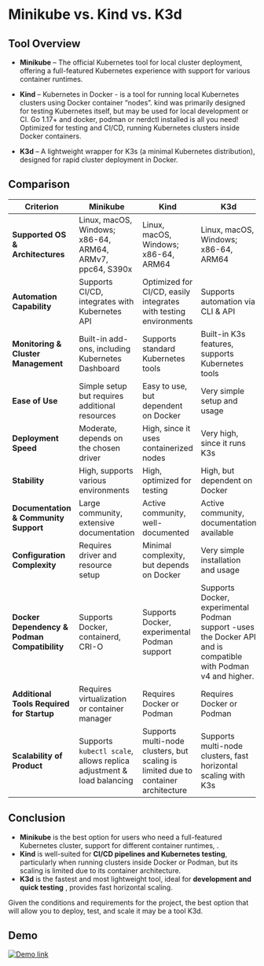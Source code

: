 # Minikube vs. Kind vs. K3d


## Tool Overview
- **Minikube** – The official Kubernetes tool for local cluster deployment, offering a full-featured Kubernetes experience with support for various container runtimes.

- **Kind** – Kubernetes in Docker - is a tool for running local Kubernetes clusters using Docker container “nodes”.
kind was primarily designed for testing Kubernetes itself, but may be used for local development or CI.
Go 1.17+ and docker, podman or nerdctl installed is all you need! Optimized for testing and CI/CD, running Kubernetes clusters inside Docker containers.

- **K3d** – A lightweight wrapper for K3s (a minimal Kubernetes distribution), designed for rapid cluster deployment in Docker.

## Comparison

| Criterion | Minikube | Kind | K3d |
|-----------|---------|------|-----|
| **Supported OS & Architectures** | Linux, macOS, Windows; x86-64, ARM64, ARMv7, ppc64, S390x | Linux, macOS, Windows; x86-64, ARM64 | Linux, macOS, Windows; x86-64, ARM64 |
| **Automation Capability** | Supports CI/CD, integrates with Kubernetes API | Optimized for CI/CD, easily integrates with testing environments | Supports automation via CLI & API |
| **Monitoring & Cluster Management** | Built-in add-ons, including Kubernetes Dashboard | Supports standard Kubernetes tools | Built-in K3s features, supports Kubernetes tools |
| **Ease of Use** | Simple setup but requires additional resources | Easy to use, but dependent on Docker | Very simple setup and usage |
| **Deployment Speed** | Moderate, depends on the chosen driver | High, since it uses containerized nodes | Very high, since it runs K3s |
| **Stability** | High, supports various environments | High, optimized for testing | High, but dependent on Docker |
| **Documentation & Community Support** | Large community, extensive documentation | Active community, well-documented | Active community, documentation available |
| **Configuration Complexity** | Requires driver and resource setup | Minimal complexity, but depends on Docker | Very simple installation and usage |
| **Docker Dependency & Podman Compatibility** | Supports Docker, containerd, CRI-O | Supports Docker, experimental Podman support | Supports Docker, experimental Podman support -uses the Docker API and is compatible with Podman v4 and higher. |
| **Additional Tools Required for Startup** | Requires virtualization or container manager | Requires Docker or Podman | Requires Docker or Podman |
| **Scalability of Product** | Supports `kubectl scale`, allows replica adjustment & load balancing | Supports multi-node clusters, but scaling is limited due to container architecture | Supports multi-node clusters, fast horizontal scaling with K3s |

## Conclusion
- **Minikube** is the best option for users who need a full-featured Kubernetes cluster, support for different container runtimes, .
- **Kind** is well-suited for **CI/CD pipelines and Kubernetes testing**, particularly when running clusters inside Docker or Podman, but its scaling is limited due to its container architecture.
- **K3d** is the fastest and most lightweight tool, ideal for **development and quick testing** , provides fast horizontal scaling.

Given the conditions and requirements for the project, the best option that will allow you to deploy, test, and scale it may be a tool K3d.

## Demo

[![Demo link](https://asciinema.org/a/Bf6rIO6jakAkh5KHMMT5VfoT9)](https://asciinema.org/a/Bf6rIO6jakAkh5KHMMT5VfoT9)
